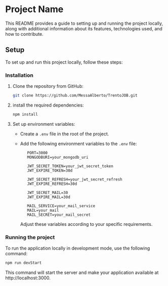 # Project Name

This README provides a guide to setting up and running the project locally, along with additional information about its features, technologies used, and how to contribute.

## Setup

To set up and run this project locally, follow these steps:

### Installation

1. Clone the repository from GitHub:

   ```bash
   git clone https://github.com/MessaAlberto/TrentoJOB.git
   ```

2. install the required dependencies:

   ```bash
   npm install
   ```

3. Set up environment variables:

   - Create a `.env` file in the root of the project.
   - Add the following environment variables to the `.env` file:

     ```env
        PORT=3000
        MONGODBURI=your_mongodb_uri

        JWT_SECRET_TOKEN=your_jwt_secret_token
        JWT_EXPIRE_TOKEN=30d

        JWT_SECRET_REFRESH=your_jwt_secret_refresh
        JWT_EXPIRE_REFRESH=30d

        JWT_SECRET_MAIL=30
        JWT_EXPIRE_MAIL=30d

        MAIL_SERVICE=your_mail_service
        MAIL=your_mail
        MAIL_SECRET=your_mail_secret
     ```

     Adjust these variables according to your specific requirements.


### Running the project
To run the application locally in development mode, use the following command:

```bash
npm run devStart
```
This command will start the server and make your application available at http://localhost:3000.
